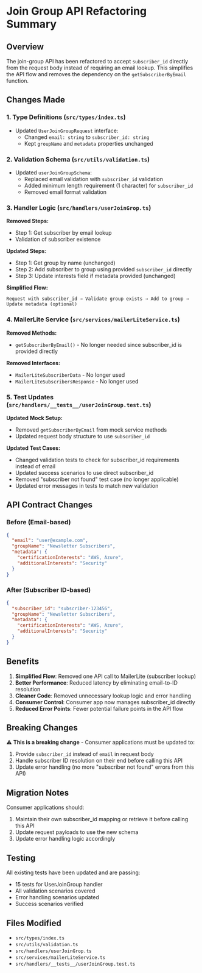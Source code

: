 # Join Group API Refactoring Summary

## Overview

The join-group API has been refactored to accept `subscriber_id` directly from the request body instead of requiring an email lookup. This simplifies the API flow and removes the dependency on the `getSubscriberByEmail` function.

## Changes Made

### 1. Type Definitions (`src/types/index.ts`)

- Updated `UserJoinGroupRequest` interface:
  - Changed `email: string` to `subscriber_id: string`
  - Kept `groupName` and `metadata` properties unchanged

### 2. Validation Schema (`src/utils/validation.ts`)

- Updated `userJoinGroupSchema`:
  - Replaced email validation with `subscriber_id` validation
  - Added minimum length requirement (1 character) for `subscriber_id`
  - Removed email format validation

### 3. Handler Logic (`src/handlers/userJoinGrop.ts`)

**Removed Steps:**

- Step 1: Get subscriber by email lookup
- Validation of subscriber existence

**Updated Steps:**

- Step 1: Get group by name (unchanged)
- Step 2: Add subscriber to group using provided `subscriber_id` directly
- Step 3: Update interests field if metadata provided (unchanged)

**Simplified Flow:**

```
Request with subscriber_id → Validate group exists → Add to group → Update metadata (optional)
```

### 4. MailerLite Service (`src/services/mailerLiteService.ts`)

**Removed Methods:**

- `getSubscriberByEmail()` - No longer needed since subscriber_id is provided directly

**Removed Interfaces:**

- `MailerLiteSubscriberData` - No longer used
- `MailerLiteSubscribersResponse` - No longer used

### 5. Test Updates (`src/handlers/__tests__/userJoinGroup.test.ts`)

**Updated Mock Setup:**

- Removed `getSubscriberByEmail` from mock service methods
- Updated request body structure to use `subscriber_id`

**Updated Test Cases:**

- Changed validation tests to check for subscriber_id requirements instead of email
- Updated success scenarios to use direct subscriber_id
- Removed "subscriber not found" test case (no longer applicable)
- Updated error messages in tests to match new validation

## API Contract Changes

### Before (Email-based)

```json
{
  "email": "user@example.com",
  "groupName": "Newsletter Subscribers",
  "metadata": {
    "certificationInterests": "AWS, Azure",
    "additionalInterests": "Security"
  }
}
```

### After (Subscriber ID-based)

```json
{
  "subscriber_id": "subscriber-123456",
  "groupName": "Newsletter Subscribers",
  "metadata": {
    "certificationInterests": "AWS, Azure",
    "additionalInterests": "Security"
  }
}
```

## Benefits

1. **Simplified Flow**: Removed one API call to MailerLite (subscriber lookup)
2. **Better Performance**: Reduced latency by eliminating email-to-ID resolution
3. **Cleaner Code**: Removed unnecessary lookup logic and error handling
4. **Consumer Control**: Consumer app now manages subscriber_id directly
5. **Reduced Error Points**: Fewer potential failure points in the API flow

## Breaking Changes

⚠️ **This is a breaking change** - Consumer applications must be updated to:

1. Provide `subscriber_id` instead of `email` in request body
2. Handle subscriber ID resolution on their end before calling this API
3. Update error handling (no more "subscriber not found" errors from this API)

## Migration Notes

Consumer applications should:

1. Maintain their own subscriber_id mapping or retrieve it before calling this API
2. Update request payloads to use the new schema
3. Update error handling logic accordingly

## Testing

All existing tests have been updated and are passing:

- 15 tests for UserJoinGroup handler
- All validation scenarios covered
- Error handling scenarios updated
- Success scenarios verified

## Files Modified

- `src/types/index.ts`
- `src/utils/validation.ts`
- `src/handlers/userJoinGrop.ts`
- `src/services/mailerLiteService.ts`
- `src/handlers/__tests__/userJoinGroup.test.ts`

